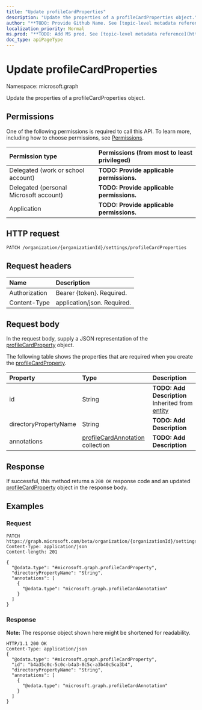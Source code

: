 ```yaml
---
title: "Update profileCardProperties"
description: "Update the properties of a profileCardProperties object."
author: "**TODO: Provide Github Name. See [topic-level metadata reference](https://msgo.azurewebsites.net/add/document/guidelines/metadata.html#topic-level-metadata)**"
localization_priority: Normal
ms.prod: "**TODO: Add MS prod. See [topic-level metadata reference](https://msgo.azurewebsites.net/add/document/guidelines/metadata.html#topic-level-metadata)**"
doc_type: apiPageType
---
```


# Update profileCardProperties
Namespace: microsoft.graph

Update the properties of a profileCardProperties object.

## Permissions
One of the following permissions is required to call this API. To learn more, including how to choose permissions, see [Permissions](/concepts/permissions-reference.md).

|Permission type|Permissions (from most to least privileged)|
|:---|:---|
|Delegated (work or school account)|**TODO: Provide applicable permissions.**|
|Delegated (personal Microsoft account)|**TODO: Provide applicable permissions.**|
|Application|**TODO: Provide applicable permissions.**|

## HTTP request

<!-- {
  "blockType": "ignored"
}
-->
``` http
PATCH /organization/{organizationId}/settings/profileCardProperties
```

## Request headers
|Name|Description|
|:---|:---|
|Authorization|Bearer {token}. Required.|
|Content-Type|application/json. Required.|

## Request body
In the request body, supply a JSON representation of the [profileCardProperty](../resources/profilecardproperty.md) object.

The following table shows the properties that are required when you create the [profileCardProperty](../resources/profilecardproperty.md).

|Property|Type|Description|
|:---|:---|:---|
|id|String|**TODO: Add Description** Inherited from [entity](../resources/entity.md)|
|directoryPropertyName|String|**TODO: Add Description**|
|annotations|[profileCardAnnotation](../resources/profilecardannotation.md) collection|**TODO: Add Description**|



## Response

If successful, this method returns a `200 OK` response code and an updated [profileCardProperty](../resources/profilecardproperty.md) object in the response body.

## Examples

### Request
<!-- {
  "blockType": "request",
  "name": "update_profilecardproperties"
}
-->
``` http
PATCH https://graph.microsoft.com/beta/organization/{organizationId}/settings/profileCardProperties
Content-Type: application/json
Content-length: 201

{
  "@odata.type": "#microsoft.graph.profileCardProperty",
  "directoryPropertyName": "String",
  "annotations": [
    {
      "@odata.type": "microsoft.graph.profileCardAnnotation"
    }
  ]
}
```


### Response
**Note:** The response object shown here might be shortened for readability.
<!-- {
  "blockType": "response",
  "truncated": true
}
-->
``` http
HTTP/1.1 200 OK
Content-Type: application/json
{
  "@odata.type": "#microsoft.graph.profileCardProperty",
  "id": "b4a35c0c-5c0c-b4a3-0c5c-a3b40c5ca3b4",
  "directoryPropertyName": "String",
  "annotations": [
    {
      "@odata.type": "microsoft.graph.profileCardAnnotation"
    }
  ]
}
```

